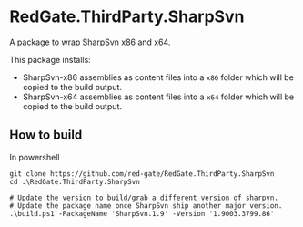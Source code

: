# RedGate.ThirdParty.SharpSvn
A package to wrap SharpSvn x86 and x64.

This package installs:
* SharpSvn-x86 assemblies as content files into a `x86` folder which will be copied to the build output.
* SharpSvn-x64 assemblies as content files into a `x64` folder which will be copied to the build output.

## How to build
In powershell
```
git clone https://github.com/red-gate/RedGate.ThirdParty.SharpSvn
cd .\RedGate.ThirdParty.SharpSvn

# Update the version to build/grab a different version of sharpvn.
# Update the package name once SharpSvn ship another major version.
.\build.ps1 -PackageName 'SharpSvn.1.9' -Version '1.9003.3799.86'
```
